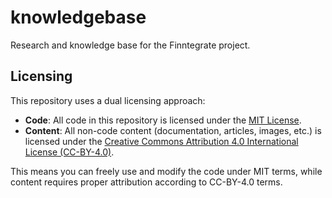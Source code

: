 # knowledgebase
Research and knowledge base for the Finntegrate project.

## Licensing

This repository uses a dual licensing approach:

- **Code**: All code in this repository is licensed under the [MIT License](LICENSE).
- **Content**: All non-code content (documentation, articles, images, etc.) is licensed under the [Creative Commons Attribution 4.0 International License (CC-BY-4.0)](LICENSE-content).

This means you can freely use and modify the code under MIT terms, while content requires proper attribution according to CC-BY-4.0 terms.
